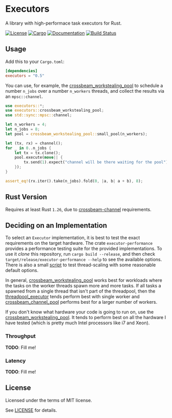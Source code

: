 Executors
=========
A library with high-performace task executors for Rust.

[![License](https://img.shields.io/badge/license-MIT-blue.svg)](https://github.com/Bathtor/rust-executors)
[![Cargo](https://img.shields.io/crates/v/executors.svg)](https://crates.io/crates/executors)
[![Documentation](https://docs.rs/executors/badge.svg)](https://docs.rs/executors)
[![Build Status](https://travis-ci.org/Bathtor/rust-executors.svg?branch=master)](https://travis-ci.org/Bathtor/rust-executors)

## Usage

Add this to your `Cargo.toml`:

```toml
[dependencies]
executors = "0.5"
```

You can use, for example, the [crossbeam_workstealing_pool](https://docs.rs/executors/latest/executors/crossbeam_workstealing_pool/index.html) to schedule a number `n_jobs` over a number `n_workers` threads, and collect the results via an `mpsc::channel`.

```rust
use executors::*;
use executors::crossbeam_workstealing_pool;
use std::sync::mpsc::channel;

let n_workers = 4;
let n_jobs = 8;
let pool = crossbeam_workstealing_pool::small_pool(n_workers);

let (tx, rx) = channel();
for _ in 0..n_jobs {
    let tx = tx.clone();
    pool.execute(move|| {
        tx.send(1).expect("channel will be there waiting for the pool");
    });
}

assert_eq!(rx.iter().take(n_jobs).fold(0, |a, b| a + b), 8);
```

## Rust Version

Requires at least Rust `1.26`, due to [crossbeam-channel](https://github.com/crossbeam-rs/crossbeam-channel) requirements.

## Deciding on an Implementation

To select an `Executor` implementation, it is best to test the exact requirements on the target hardware.
The crate `executor-performance` provides a performance testing suite for the provided implementations. To use it *clone* this repository, run `cargo build --release`, and then check `target/release/executor-performance --help` to see the available options. There is also a small [script](executor-performance/threadinc.sh) to test thread-scaling with some reasonable default options.

In general, [crossbeam_workstealing_pool](https://docs.rs/executors/latest/executors/crossbeam_workstealing_pool/index.html) works best for workloads where the tasks on the worker threads spawn more and more tasks. If all tasks a spawned from a single thread that isn't part of the threadpool, then the [threadpool_executor](https://docs.rs/executors/latest/executors/threadpool_executor/index.html) tends perform best with single worker and [crossbeam_channel_pool](https://docs.rs/executors/latest/executors/crossbeam_channel_pool/index.html) performs best for a larger number of workers.

If you don't know what hardware your code is going to run on, use the [crossbeam_workstealing_pool](https://docs.rs/executors/latest/executors/crossbeam_workstealing_pool/index.html). It tends to perform best on all the hardware I have tested (which is pretty much Intel processors like i7 and Xeon).

### Throughput

**TODO**: Fill me!

### Latency

**TODO**: Fill me!

## License

Licensed under the terms of MIT license.

See [LICENSE](LICENSE) for details.
